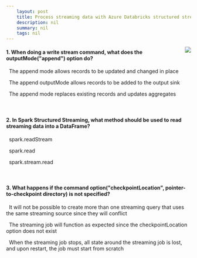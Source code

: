 ```yaml
---
    layout: post
    title: Process streaming data with Azure Databricks structured streaming 
    description: nil
    summary: nil
    tags: nil
---
```



 <a target="_blank" href="https://docs.microsoft.com/en-us/learn/modules/process-streaming-data-azure-databricks-structured-streaming/6-knowledge-check/"><i class="fas fa-external-link-alt"></i> </a>
 <img align="right" src="https://docs.microsoft.com/en-us/learn/achievements/process-streaming-data-azure-databricks-structured-streaming.svg">
####  1. When doing a write stream command, what does the outputMode("append") option do?


<i class='far fa-square'></i> &nbsp;&nbsp;The append mode allows records to be updated and changed in place

<i class='fas fa-check-square' style='color: Dodgerblue;'></i> &nbsp;&nbsp;The append outputMode allows records to be added to the output sink

<i class='far fa-square'></i> &nbsp;&nbsp;The append mode replaces existing records and updates aggregates
<br />
<br />
<br />

####  2. In Spark Structured Streaming, what method should be used to read streaming data into a DataFrame?


<i class='fas fa-check-square' style='color: Dodgerblue;'></i> &nbsp;&nbsp;spark.readStream

<i class='far fa-square'></i> &nbsp;&nbsp;spark.read

<i class='far fa-square'></i> &nbsp;&nbsp;spark.stream.read
<br />
<br />
<br />

####  3. What happens if the command option("checkpointLocation", pointer-to-checkpoint directory) is not specified?


<i class='far fa-square'></i> &nbsp;&nbsp;It will not be possible to create more than one streaming query that uses the same streaming source since they will conflict

<i class='far fa-square'></i> &nbsp;&nbsp;The streaming job will function as expected since the checkpointLocation option does not exist

<i class='fas fa-check-square' style='color: Dodgerblue;'></i> &nbsp;&nbsp;When the streaming job stops, all state around the streaming job is lost, and upon restart, the job must start from scratch
<br />
<br />
<br />
